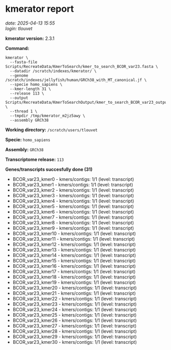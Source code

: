 # kmerator report
*date: 2025-04-13 15:55*  
*login: tlouvet*

**kmerator version:** 2.3.1

**Command:**

```
kmerator \
  --fasta-file Scripts/RecreateData/KmerToSearch/kmer_to_search_BCOR_var23.fasta \
  --datadir /scratch/indexes/kmerator/ \
  --genome /scratch/indexes/jellyfish/human/GRCh38_with_MT_canonical.jf \
  --specie homo_sapiens \
  --kmer-length 31 \
  --release 113 \
  --output Scripts/RecreateData/KmerToSearchOutput/kmer_to_search_BCOR_var23_output \
  --thread 1 \
  --tmpdir /tmp/kmerator_m2jz5awy \
  --assembly GRCh38
```

**Working directory:** `/scratch/users/tlouvet`

**Specie:** `homo_sapiens`

**Assembly:** `GRCh38`

**Transcriptome release:** `113`

**Genes/transcripts succesfully done (31)**

- BCOR_var23_kmer0 - kmers/contigs: 1/1 (level: transcript)
- BCOR_var23_kmer1 - kmers/contigs: 1/1 (level: transcript)
- BCOR_var23_kmer2 - kmers/contigs: 1/1 (level: transcript)
- BCOR_var23_kmer3 - kmers/contigs: 1/1 (level: transcript)
- BCOR_var23_kmer4 - kmers/contigs: 1/1 (level: transcript)
- BCOR_var23_kmer5 - kmers/contigs: 1/1 (level: transcript)
- BCOR_var23_kmer6 - kmers/contigs: 1/1 (level: transcript)
- BCOR_var23_kmer7 - kmers/contigs: 1/1 (level: transcript)
- BCOR_var23_kmer8 - kmers/contigs: 1/1 (level: transcript)
- BCOR_var23_kmer9 - kmers/contigs: 1/1 (level: transcript)
- BCOR_var23_kmer10 - kmers/contigs: 1/1 (level: transcript)
- BCOR_var23_kmer11 - kmers/contigs: 1/1 (level: transcript)
- BCOR_var23_kmer12 - kmers/contigs: 1/1 (level: transcript)
- BCOR_var23_kmer13 - kmers/contigs: 1/1 (level: transcript)
- BCOR_var23_kmer14 - kmers/contigs: 1/1 (level: transcript)
- BCOR_var23_kmer15 - kmers/contigs: 1/1 (level: transcript)
- BCOR_var23_kmer16 - kmers/contigs: 1/1 (level: transcript)
- BCOR_var23_kmer17 - kmers/contigs: 1/1 (level: transcript)
- BCOR_var23_kmer18 - kmers/contigs: 1/1 (level: transcript)
- BCOR_var23_kmer19 - kmers/contigs: 1/1 (level: transcript)
- BCOR_var23_kmer20 - kmers/contigs: 1/1 (level: transcript)
- BCOR_var23_kmer21 - kmers/contigs: 1/1 (level: transcript)
- BCOR_var23_kmer22 - kmers/contigs: 1/1 (level: transcript)
- BCOR_var23_kmer23 - kmers/contigs: 1/1 (level: transcript)
- BCOR_var23_kmer24 - kmers/contigs: 1/1 (level: transcript)
- BCOR_var23_kmer25 - kmers/contigs: 1/1 (level: transcript)
- BCOR_var23_kmer26 - kmers/contigs: 1/1 (level: transcript)
- BCOR_var23_kmer27 - kmers/contigs: 1/1 (level: transcript)
- BCOR_var23_kmer28 - kmers/contigs: 1/1 (level: transcript)
- BCOR_var23_kmer29 - kmers/contigs: 1/1 (level: transcript)
- BCOR_var23_kmer30 - kmers/contigs: 1/1 (level: transcript)
